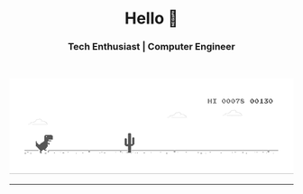 <!--
**Dynotum/dynotum** is a ✨ _special_ ✨ repository because its `README.md` (this file) appears on your GitHub profile.

Here are some ideas to get you started:

- 🔭 I’m currently working on ...
- 🌱 I’m currently learning ...
- 👯 I’m looking to collaborate on ...
- 🤔 I’m looking for help with ...
- 💬 Ask me about ...
- 📫 How to reach me: ...
- 😄 Pronouns: ...
- ⚡ Fun fact: ...
-->

<h1 align="center"> Hello 🦖</h1>

<h3 align="center">  Tech Enthusiast | Computer Engineer </h3> <br>

![Dino](https://raw.githubusercontent.com/sanket9006/sanket9006/master/dino.gif)

-------------------------------------------------------------------------------------------------------------------------------------------------------------------------------
